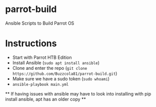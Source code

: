 # parrot-build
Ansible Scripts to Build Parrot OS

# Instructions
* Start with Parrot HTB Edition
* Install Ansible (`sudo apt install ansible`)
* Clone and enter the repo (`git clone https://github.com/Buzzcola81/parrot-build.git`)
* Make sure we have a sudo token (`sudo whoami`)
* `ansible-playbook main.yml`

** If having issues with ansible may have to look into installing with pip install ansible, apt has an older copy **

